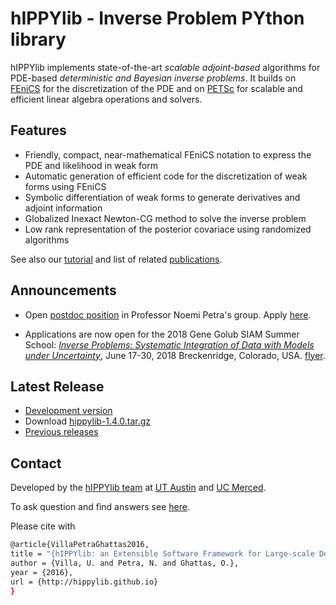 # hIPPYlib - Inverse Problem PYthon library

hIPPYlib implements state-of-the-art *scalable* *adjoint-based* algorithms for PDE-based *deterministic and Bayesian inverse problems*. It builds on <a href="http://www.fenicsproject.org" target="_blank">FEniCS</a> for the discretization of the PDE and on <a href="http://www.mcs.anl.gov/petsc/" target="_blank">PETSc</a> for scalable and efficient linear algebra operations and solvers.

## Features

- Friendly, compact, near-mathematical FEniCS notation to express the PDE and likelihood in weak form
- Automatic generation of efficient code for the discretization of weak forms using FEniCS
- Symbolic differentiation of weak forms to generate derivatives and adjoint information
- Globalized Inexact Newton-CG method to solve the inverse problem
- Low rank representation of the posterior covariace using randomized algorithms

See also our [tutorial](tutorial.md) and list of related [publications](research.md).

## Announcements

- Open [postdoc position](postdoc_position.md) in Professor Noemi Petra's group. Apply [here](https://aprecruit.ucmerced.edu/apply/JPF00505).

-  Applications are now open for the 2018 Gene Golub SIAM Summer School: [*Inverse Problems: Systematic Integration of Data with Models under Uncertainty*](https://g2s3.com), June 17-30, 2018 Breckenridge, Colorado, USA. [flyer](http://math.nyu.edu/~stadler/GGSS18).

## Latest Release

- [Development version](https://github.com/hippylib/hippylib)
- Download [hippylib-1.4.0.tar.gz](https://goo.gl/37bskk)
- [Previous releases](download.md)

## Contact

Developed by the [hIPPYlib team](about.md) at <a href="http://ices.utexas.edu" target="_blank">UT Austin</a> and <a href="http://naturalsciences.ucmerced.edu/" target="_blank">UC Merced</a>.

To ask question and find answers see <a href="https://groups.google.com/forum/#!forum/hippylib-support" target="_blank">here</a>.

Please cite with 
```sh
@article{VillaPetraGhattas2016,
title = "{hIPPYlib: an Extensible Software Framework for Large-scale Deterministic and Linearized Bayesian Inversion}",
author = {Villa, U. and Petra, N. and Ghattas, O.},
year = {2016},
url = {http://hippylib.github.io}
}
```



